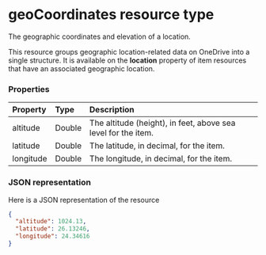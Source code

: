 # geoCoordinates resource type

The geographic coordinates and elevation of a location.

This resource groups geographic location-related data on OneDrive into a single
structure. It is available on the **location** property of item resources that
have an associated geographic location.


### Properties

| Property  | Type   | Description                                                    |
|:----------|:-------|:---------------------------------------------------------------|
| altitude  | Double | The altitude (height), in feet,  above sea level for the item. |
| latitude  | Double | The latitude, in decimal, for the item.                        |
| longitude | Double | The longitude, in decimal, for the item.                       |

### JSON representation

Here is a JSON representation of the resource

<!-- {
  "blockType": "resource",
  "optionalProperties": [

  ],
  "@odata.type": "microsoft.graph.geoCoordinates"
}-->

```json
{
  "altitude": 1024.13,
  "latitude": 26.13246,
  "longitude": 24.34616
}

```

<!-- uuid: 8fcb5dbc-d5aa-4681-8e31-b001d5168d79
2015-10-25 14:57:30 UTC -->
<!-- {
  "type": "#page.annotation",
  "description": "geoCoordinates resource",
  "keywords": "",
  "section": "documentation",
  "tocPath": ""
}-->
